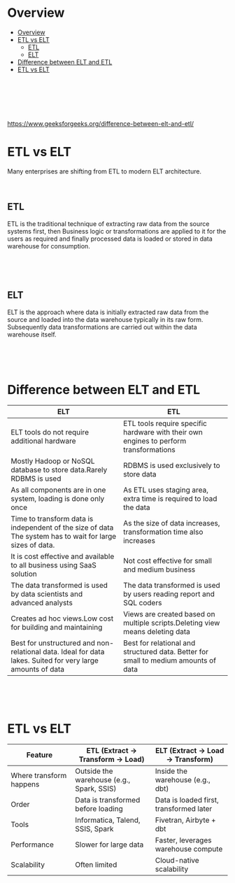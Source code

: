 # Overview

- [Overview](#overview)
- [ETL vs ELT](#etl-vs-elt)
  - [ETL](#etl)
  - [ELT](#elt)
- [Difference between ELT and ETL](#difference-between-elt-and-etl)
- [ETL vs ELT](#etl-vs-elt-1)

&nbsp;

&nbsp;

&nbsp;

<https://www.geeksforgeeks.org/difference-between-elt-and-etl/>

# ETL vs ELT

Many enterprises are shifting from ETL to modern ELT architecture.

&nbsp;

## ETL

ETL is the traditional technique of extracting raw data from the source systems first, then Business logic or transformations are applied to it
for the users as required and finally processed data is loaded or stored in data warehouse for consumption.

&nbsp;

&nbsp;

## ELT

ELT is the approach where data is initially extracted raw data from the source and loaded into the data warehouse typically in its raw form.
Subsequently data transformations are carried out within the data warehouse itself.

&nbsp;

&nbsp;

# Difference between ELT and ETL

| ELT                                                                                                        | ETL                                                                                   |
| ---------------------------------------------------------------------------------------------------------- | ------------------------------------------------------------------------------------- |
| ELT tools do not require additional hardware                                                               | ETL tools require specific hardware with their own engines to perform transformations |
| Mostly Hadoop or NoSQL database to store data.Rarely RDBMS is used                                         | RDBMS is used exclusively to store data                                               |
| As all components are in one system, loading is done only once                                             | As ETL uses staging area, extra time is required to load the data                     |
| Time to transform data is independent of the size of data The system has to wait for large sizes of data.  | As the size of data increases, transformation time also increases                     |
| It is cost effective and available to all business using SaaS solution                                     | Not cost effective for small and medium business                                      |
| The data transformed is used by data scientists and advanced analysts                                      | The data transformed is used by users reading report and SQL coders                   |
| Creates ad hoc views.Low cost for building and maintaining                                                 | Views are created based on multiple scripts.Deleting view means deleting data         |
| Best for unstructured and non-relational data. Ideal for data lakes. Suited for very large amounts of data | Best for relational and structured data. Better for small to medium amounts of data   |

&nbsp;

&nbsp;

# ETL vs ELT

| Feature                 | ETL (Extract → Transform → Load)          | ELT (Extract → Load → Transform)        |
| ----------------------- | ----------------------------------------- | --------------------------------------- |
| Where transform happens | Outside the warehouse (e.g., Spark, SSIS) | Inside the warehouse (e.g., dbt)        |
| Order                   | Data is transformed before loading        | Data is loaded first, transformed later |
| Tools                   | Informatica, Talend, SSIS, Spark          | Fivetran, Airbyte + dbt                 |
| Performance             | Slower for large data                     | Faster, leverages warehouse compute     |
| Scalability             | Often limited                             | Cloud-native scalability                |
